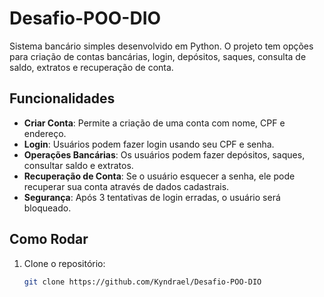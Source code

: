 # Desafio-POO-DIO

Sistema bancário simples desenvolvido em Python. O projeto tem opções para criação de contas bancárias, login, depósitos, saques, consulta de saldo, extratos e recuperação de conta.

## Funcionalidades

- **Criar Conta**: Permite a criação de uma conta com nome, CPF e endereço.
- **Login**: Usuários podem fazer login usando seu CPF e senha.
- **Operações Bancárias**: Os usuários podem fazer depósitos, saques, consultar saldo e extratos.
- **Recuperação de Conta**: Se o usuário esquecer a senha, ele pode recuperar sua conta através de dados cadastrais.
- **Segurança**: Após 3 tentativas de login erradas, o usuário será bloqueado.

## Como Rodar

1. Clone o repositório:
   ```bash
   git clone https://github.com/Kyndrael/Desafio-POO-DIO
  
